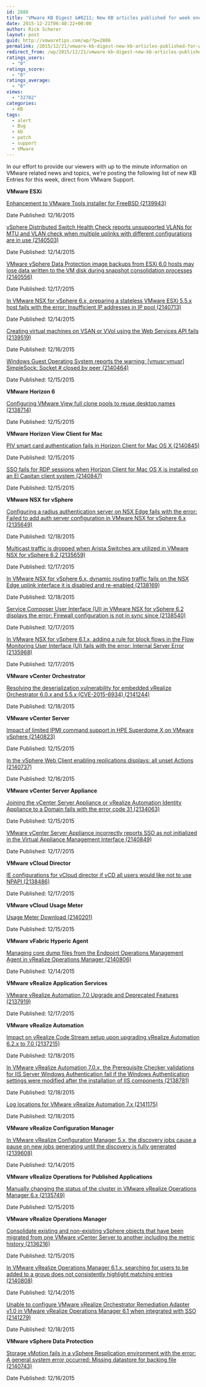 ```yaml
---
id: 2886
title: 'VMware KB Digest &#8211; New KB articles published for week ending 12/19/15'
date: 2015-12-21T06:48:22+00:00
author: Rick Scherer
layout: post
guid: http://vmwaretips.com/wp/?p=2886
permalink: /2015/12/21/vmware-kb-digest-new-kb-articles-published-for-week-ending-121915/
redirect_from: /wp/2015/12/21/vmware-kb-digest-new-kb-articles-published-for-week-ending-121915/
ratings_users:
  - "0"
ratings_score:
  - "0"
ratings_average:
  - "0"
views:
  - "32782"
categories:
  - KB
tags:
  - alert
  - Bug
  - kb
  - patch
  - support
  - VMware
---
```

In our effort to provide our viewers with up to the minute information on VMware related news and topics, we&#8217;re posting the following list of new KB Entries for this week, direct from VMware Support.



**VMware ESXi**
  
[Enhancement to VMware Tools installer for FreeBSD (2139943)](http://vmw.re/1Pg5JdV)
  
Date Published: 12/16/2015
  
[vSphere Distributed Switch Health Check reports unsupported VLANs for MTU and VLAN check when multiple uplinks with different configurations are in use (2140503)](http://vmw.re/1O3rhvk)
  
Date Published: 12/14/2015
  
[VMware vSphere Data Protection image backups from ESXi 6.0 hosts may lose data written to the VM disk during snapshot consolidation processes (2140556)](http://vmw.re/1Pg5KyI)
  
Date Published: 12/17/2015
  
[In VMware NSX for vSphere 6.x, preparing a stateless VMware ESXi 5.5.x host fails with the error: Insufficient IP addresses in IP pool (2140713)](http://vmw.re/1O3rhvl)
  
Date Published: 12/14/2015
  
[Creating virtual machines on VSAN or VVol using the Web Services API fails (2139519)](http://vmw.re/1O3rhvm)
  
Date Published: 12/16/2015
  
[Windows Guest Operating System reports the warning: [vmusr:vmusr] SimpleSock: Socket # closed by peer (2140464)](http://vmw.re/1Pg5KyL)
  
Date Published: 12/15/2015

**VMware Horizon 6**
  
[Configuring VMware View full clone pools to reuse desktop names (2138714)](http://vmw.re/1O3riQ4)
  
Date Published: 12/15/2015

**VMware Horizon View Client for Mac**
  
[PIV smart card authentication fails in Horizon Client for Mac OS X (2140845)](http://vmw.re/1Pg5JdW)
  
Date Published: 12/15/2015
  
[SSO fails for RDP sessions when Horizon Client for Mac OS X is installed on an El Capitan client system (2140847)](http://vmw.re/1O3rhvp)
  
Date Published: 12/15/2015

**VMware NSX for vSphere**
  
[Configuring a radius authentication server on NSX Edge fails with the error: Failed to add auth server configuration in VMware NSX for vSphere 6.x (2135649)](http://vmw.re/1Pg5JdX)
  
Date Published: 12/18/2015
  
[Multicast traffic is dropped when Arista Switches are utilized in VMware NSX for vSphere 6.2 (2135659)](http://vmw.re/1Pg5KP2)
  
Date Published: 12/17/2015
  
[In VMware NSX for vSphere 6.x, dynamic routing traffic fails on the NSX Edge uplink interface it is disabled and re-enabled (2138169)](http://vmw.re/1O3riQ7)
  
Date Published: 12/18/2015
  
[Service Composer User Interface (UI) in VMware NSX for vSphere 6.2 displays the error: Firewall configuration is not in sync since <date> (2138540)](http://vmw.re/1Pg5JdY)
  
Date Published: 12/17/2015
  
[In VMware NSX for vSphere 6.1.x, adding a rule for block flows in the Flow Monitoring User Interface (UI) fails with the error: Internal Server Error (2135968)](http://vmw.re/1O3rhvs)
  
Date Published: 12/17/2015

**VMware vCenter Orchestrator**
  
[Resolving the deserialization vulnerability for embedded vRealize Orchestrator 6.0.x and 5.5.x (CVE-2015-6934) (2141244)](http://vmw.re/1Pg5JdZ)
  
Date Published: 12/18/2015

**VMware vCenter Server**
  
[Impact of limited IPMI command support in HPE Superdome X on VMware vSphere (2140823)](http://vmw.re/1O3rj6k)
  
Date Published: 12/15/2015
  
[In the vSphere Web Client enabling replications displays: all unset Actions (2140737)](http://vmw.re/1Pg5Je0)
  
Date Published: 12/16/2015

**VMware vCenter Server Appliance**
  
[Joining the vCenter Server Appliance or vRealize Automation Identity Appliance to a Domain fails with the error code 31 (2134063)](http://vmw.re/1O3rhvt)
  
Date Published: 12/15/2015
  
[VMware vCenter Server Appliance incorrectly reports SSO as not initialized in the Virtual Appliance Management Interface (2140849)](http://vmw.re/1Pg5KP3)
  
Date Published: 12/17/2015

**VMware vCloud Director**
  
[IE configurations for vCloud director if vCD all users would like not to use NPAPI (2138486)](http://vmw.re/1O3rj6l)
  
Date Published: 12/17/2015

**VMware vCloud Usage Meter**
  
[Usage Meter Download (2140201)](http://vmw.re/1Pg5KP4)
  
Date Published: 12/15/2015

**VMware vFabric Hyperic Agent**
  
[Managing core dump files from the Endpoint Operations Management Agent in vRealize Operations Manager (2140806)](http://vmw.re/1O3rhvw)
  
Date Published: 12/14/2015

**VMware vRealize Application Services**
  
[VMware vRealize Automation 7.0 Upgrade and Deprecated Features (2137919)](http://vmw.re/1Pg5Je9)
  
Date Published: 12/17/2015

**VMware vRealize Automation**
  
[Impact on vRealize Code Stream setup upon upgrading vRealize Automation 6.2.x to 7.0 (2137215)](http://vmw.re/1O3rhvx)
  
Date Published: 12/18/2015
  
[In VMware vRealize Automation 7.0.x, the Prerequisite Checker validations for IIS Server Windows Authentication fail if the Windows Authentication settings were modified after the installation of IIS components (2138781)](http://vmw.re/1Pg5KP5)
  
Date Published: 12/18/2015
  
[Log locations for VMware vRealize Automation 7.x (2141175)](http://vmw.re/1O3rhLK)
  
Date Published: 12/18/2015

**VMware vRealize Configuration Manager**
  
[In VMware vRealize Configuration Manager 5.x, the discovery jobs cause a pause on new jobs generating until the discovery is fully generated (2139608)](http://vmw.re/1Pg5Jeb)
  
Date Published: 12/14/2015

**VMware vRealize Operations for Published Applications**
  
[Manually changing the status of the cluster in VMware vRealize Operations Manager 6.x (2135749)](http://vmw.re/1O3rj6p)
  
Date Published: 12/15/2015

**VMware vRealize Operations Manager**
  
[Consolidate existing and non-existing vSphere objects that have been migrated from one VMware vCenter Server to another including the metric history (2136216)](http://vmw.re/1Pg5KP6)
  
Date Published: 12/15/2015
  
[In VMware vRealize Operations Manager 6.1.x, searching for users to be added to a group does not consistently highlight matching entries (2140808)](http://vmw.re/1O3rhLL)
  
Date Published: 12/14/2015
  
 [Unable to configure VMware vRealize Orchestrator Remediation Adapter v1.0 in VMware vRealize Operations Manager 6.1 when integrated with SSO (2141279)](http://vmw.re/1Pg5Juo)
  
Date Published: 12/18/2015

**VMware vSphere Data Protection**
  
[Storage vMotion fails in a vSphere Resplication environment with the error: A general system error occurred: Missing datastore for backing file (2140743)](http://vmw.re/1O3rj6q)
  
Date Published: 12/16/2015